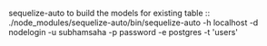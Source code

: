
sequelize-auto to build the models for existing table ::
./node_modules/sequelize-auto/bin/sequelize-auto -h localhost -d nodelogin -u subhamsaha -p password -e postgres  -t 'users' 
